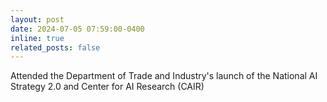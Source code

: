 ```yaml
---
layout: post
date: 2024-07-05 07:59:00-0400
inline: true
related_posts: false
---
```


Attended the Department of Trade and Industry's launch of the National AI Strategy 2.0 and Center for AI Research (CAIR)